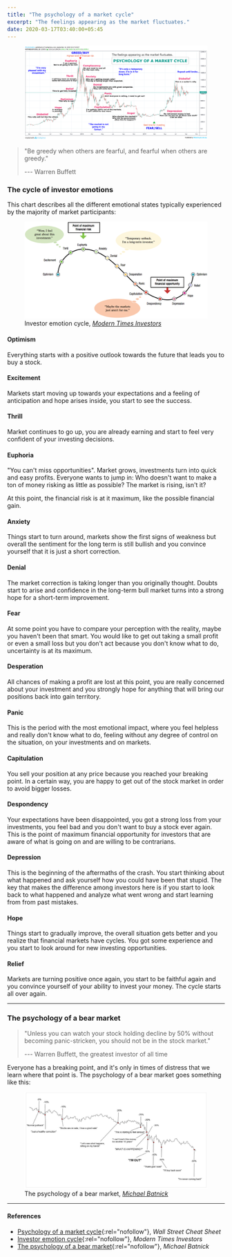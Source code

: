 ```yaml
---
title: "The psychology of a market cycle"
excerpt: "The feelings appearing as the market fluctuates."
date: 2020-03-17T03:40:00+05:45
---
```


<figure>
  <a href="/uploads/20200317-the-psychology-of-a-market-cycle.png">
    <img src="/uploads/20200317-the-psychology-of-a-market-cycle.png" alt="the psychology of a market cycle" />
  </a>
</figure>

> "Be greedy when others are fearful, and fearful when others are greedy."
>
> --- Warren Buffett

### The cycle of investor emotions

This chart describes all the different emotional states typically experienced by the majority of market participants:

<figure>
  <a href="/uploads/20200317-the-cycle-of-investor-emotions.png">
    <img src="/uploads/20200317-the-cycle-of-investor-emotions.png" alt="investor emotion cycle" />
  </a>
  <figcaption>Investor emotion cycle, <a rel="nofollow" href="https://moderntimesinvestors.com/investing/investor-emotion-cycle/"><i>Modern Times Investors</i></a></figcaption>
</figure>

#### Optimism

Everything starts with a positive outlook towards the future that leads you to buy a stock.

#### Excitement

Markets start moving up towards your expectations and a feeling of anticipation and hope arises inside, you start to see the success.

#### Thrill

Market continues to go up, you are already earning and start to feel very confident of your investing decisions.

#### Euphoria

"You can't miss opportunities". Market grows, investments turn into quick and easy profits. Everyone wants to jump in: Who doesn't want to make a ton of money risking as little as possible? The market is rising, isn't it?

At this point, the financial risk is at it maximum, like the possible financial gain.

#### Anxiety

Things start to turn around, markets show the first signs of weakness but overall the sentiment for the long term is still bullish and you convince yourself that it is just a short correction.

#### Denial

The market correction is taking longer than you originally thought. Doubts start to arise and confidence in the long-term bull market turns into a strong hope for a short-term improvement.

#### Fear

At some point you have to compare your perception with the reality, maybe you haven't been that smart. You would like to get out taking a small profit or even a small loss but you don't act because you don't know what to do, uncertainty is at its maximum.

#### Desperation

All chances of making a profit are lost at this point, you are really concerned about your investment and you strongly hope for anything that will bring our positions back into gain territory.

#### Panic

This is the period with the most emotional impact, where you feel helpless and really don't know what to do, feeling without any degree of control on the situation, on your investments and on markets.

#### Capitulation

You sell your position at any price because you reached your breaking point. In a certain way, you are happy to get out of the stock market in order to avoid bigger losses.

#### Despondency

Your expectations have been disappointed, you got a strong loss from your investments, you feel bad and you don't want to buy a stock ever again. This is the point of maximum financial opportunity for investors that are aware of what is going on and are willing to be contrarians.

#### Depression

This is the beginning of the aftermaths of the crash. You start thinking about what happened and ask yourself how you could have been that stupid. The key that makes the difference among investors here is if you start to look back to what happened and analyze what went wrong and start learning from from past mistakes.

#### Hope

Things start to gradually improve, the overall situation gets better and you realize that financial markets have cycles. You got some experience and you start to look around for new investing opportunities.

#### Relief

Markets are turning positive once again, you start to be faithful again and you convince yourself of your ability to invest your money. The cycle starts all over again.

---

### The psychology of a bear market

> "Unless you can watch your stock holding decline by 50% without becoming panic-stricken, you should not be in the stock market."
>
> --- Warren Buffett, the greatest investor of all time

Everyone has a breaking point, and it's only in times of distress that we learn where that point is. The psychology of a bear market goes something like this:

<figure>
  <a href="/uploads/20200317-the-psychology-of-a-bear-market.jpg">
    <img src="/uploads/20200317-the-psychology-of-a-bear-market.jpg" alt="bear market cycle" />
  </a>
  <figcaption>The psychology of a bear market, <a rel="nofollow" href="https://moderntimesinvestors.com/investing/investor-emotion-cycle/"><i>Michael Batnick</i></a></figcaption>
</figure>

---

#### References

- [Psychology of a market cycle](/uploads/20200317-psychology-of-a-market-cycle.jpg){:rel="nofollow"}, _Wall Street Cheat Sheet_
- [Investor emotion cycle](https://moderntimesinvestors.com/investing/investor-emotion-cycle/){:rel="nofollow"}, _Modern Times Investors_
- [The psychology of a bear market](https://moderntimesinvestors.com/investing/investor-emotion-cycle/){:rel="nofollow"}, _Michael Batnick_
